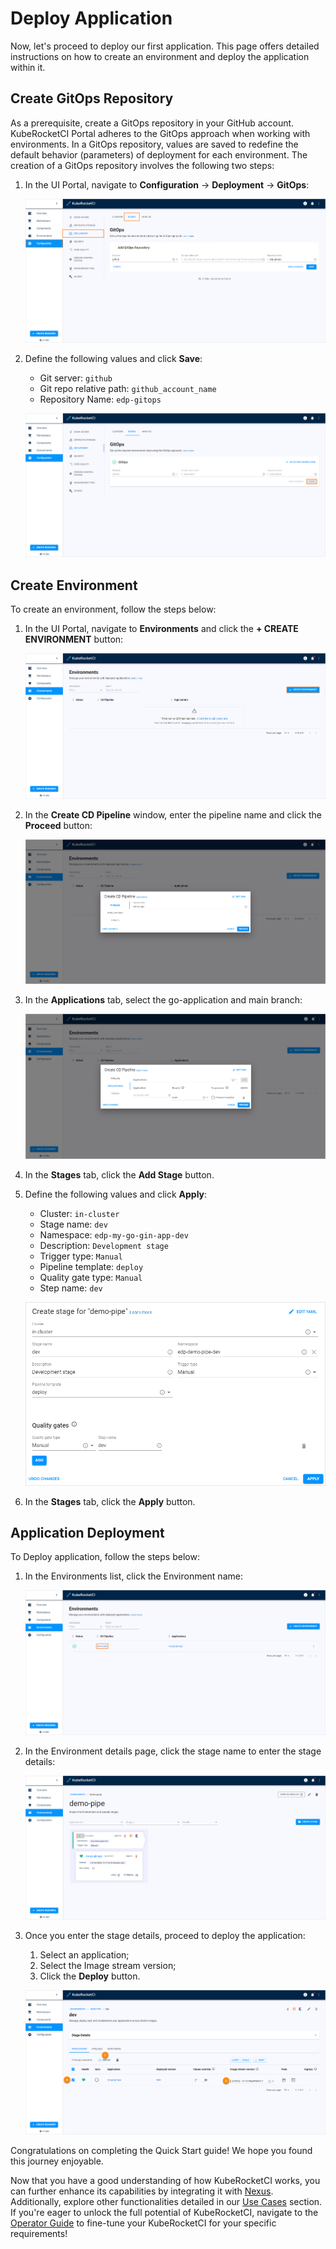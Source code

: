# Deploy Application

Now, let's proceed to deploy our first application. This page offers detailed instructions on how to create an environment and deploy the application within it.

## Create GitOps Repository

As a prerequisite, create a GitOps repository in your GitHub account. KubeRocketCI Portal adheres to the GitOps approach when working with environments. In a GitOps repository, values are saved to redefine the default behavior (parameters) of deployment for each environment. The creation of a GitOps repository involves the following two steps:

1. In the UI Portal, navigate to **Configuration** -> **Deployment** -> **GitOps**:

    ![GitOps tab](../assets/quick-start/gitops_section.png "GitOps tab")

2. Define the following values and click **Save**:

    - Git server: `github`
    - Git repo relative path: `github_account_name`
    - Repository Name: `edp-gitops`

    ![Add GitOps repository](../assets/quick-start/add_gitops.png "Add GitOps repository")

## Create Environment

To create an environment, follow the steps below:

1. In the UI Portal, navigate to **Environments** and click the **+ CREATE ENVIRONMENT** button:

    ![Environments section](../assets/quick-start/create_environment.png "Environments section")

2. In the **Create CD Pipeline** window, enter the pipeline name and click the **Proceed** button:

    ![Pipelines tab](../assets/quick-start/pipelines_tab.png "Pipelines tab")

3. In the **Applications** tab, select the go-application and main branch:

    ![Applications tab](../assets/quick-start/applications_tab.png "Applications tab")

4. In the **Stages** tab, click the **Add Stage** button.

5. Define the following values and click **Apply**:

    - Cluster: `in-cluster`
    - Stage name: `dev`
    - Namespace: `edp-my-go-gin-app-dev`
    - Description: `Development stage`
    - Trigger type: `Manual`
    - Pipeline template: `deploy`
    - Quality gate type: `Manual`
    - Step name: `dev`

    ![Create Stage window](../assets/quick-start/stages_tab.png "Create Stage window")

6. In the **Stages** tab, click the **Apply** button.

## Application Deployment

To Deploy application, follow the steps below:

1. In the Environments list, click the Environment name:

    ![Environments list](../assets/quick-start/environment_list.png "Environments list")

2. In the Environment details page, click the stage name to enter the stage details:

    ![Environment details](../assets/quick-start/environment_details.png "Environment details")

3. Once you enter the stage details, proceed to deploy the application:

    1. Select an application;
    2. Select the Image stream version;
    3. Click the **Deploy** button.

    ![Deploying application](../assets/quick-start/deploy_application.png "Deploying application")

Congratulations on completing the Quick Start guide! We hope you found this journey enjoyable.

Now that you have a good understanding of how KubeRocketCI works, you can further enhance its capabilities by integrating it with [Nexus](../operator-guide/artifacts-management/nexus-sonatype.md). Additionally, explore other functionalities detailed in our [Use Cases](../use-cases/index.md) section. If you're eager to unlock the full potential of KubeRocketCI, navigate to the [Operator Guide](../operator-guide/index.md) to fine-tune your KubeRocketCI for your specific requirements!
